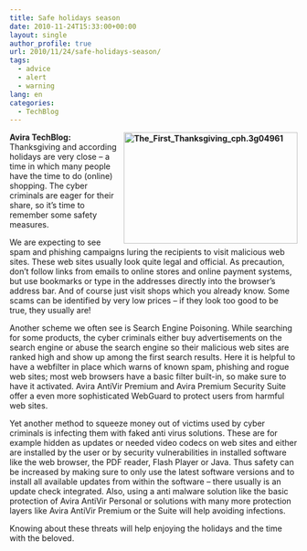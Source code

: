 ```yaml
---
title: Safe holidays season
date: 2010-11-24T15:33:00+00:00
layout: single
author_profile: true
url: 2010/11/24/safe-holidays-season/
tags:
  - advice
  - alert
  - warning
lang: en
categories: 
  - TechBlog
---
```

**[<img title="The_First_Thanksgiving_cph.3g04961" border="0" alt="The_First_Thanksgiving_cph.3g04961" align="right" src="http://lh5.ggpht.com/_vaUVXcmC3OI/TO0pMoLdIoI/AAAAAAAADMk/MRW_Yz7P1b8/The_First_Thanksgiving_cph.3g04961_thumb.jpg?imgmax=800" width="304" height="195" />](http://lh4.ggpht.com/_vaUVXcmC3OI/TO0pLLyGmTI/AAAAAAAADMg/SsFeXba6N20/s1600-h/The_First_Thanksgiving_cph.3g04961%5B2%5D.jpg)Avira TechBlog:** Thanksgiving and according holidays are very close – a time in which many people have the time to do (online) shopping. The cyber criminals are eager for their share, so it’s time to remember some safety measures.

We are expecting to see spam and phishing campaigns luring the recipients to visit malicious web sites. These web sites usually look quite legal and official. As precaution, don’t follow links from emails to online stores and online payment systems, but use bookmarks or type in the addresses directly into the browser’s address bar. And of course just visit shops which you already know. Some scams can be identified by very low prices – if they look too good to be true, they usually are!

Another scheme we often see is Search Engine Poisoning. While searching for some products, the cyber criminals either buy advertisements on the search engine or abuse the search engine so their malicious web sites are ranked high and show up among the first search results. Here it is helpful to have a webfilter in place which warns of known spam, phishing and rogue web sites; most web browsers have a basic filter built-in, so make sure to have it activated. Avira AntiVir Premium and Avira Premium Security Suite offer a even more sophisticated WebGuard to protect users from harmful web sites.

Yet another method to squeeze money out of victims used by cyber criminals is infecting them with faked anti virus solutions. These are for example hidden as updates or needed video codecs on web sites and either are installed by the user or by security vulnerabilities in installed software like the web browser, the PDF reader, Flash Player or Java. Thus safety can be increased by making sure to only use the latest software versions and to install all available updates from within the software – there usually is an update check integrated. Also, using a anti malware solution like the basic protection of Avira AntiVir Personal or solutions with many more protection layers like Avira AntiVir Premium or the Suite will help avoiding infections.

Knowing about these threats will help enjoying the holidays and the time with the beloved.
